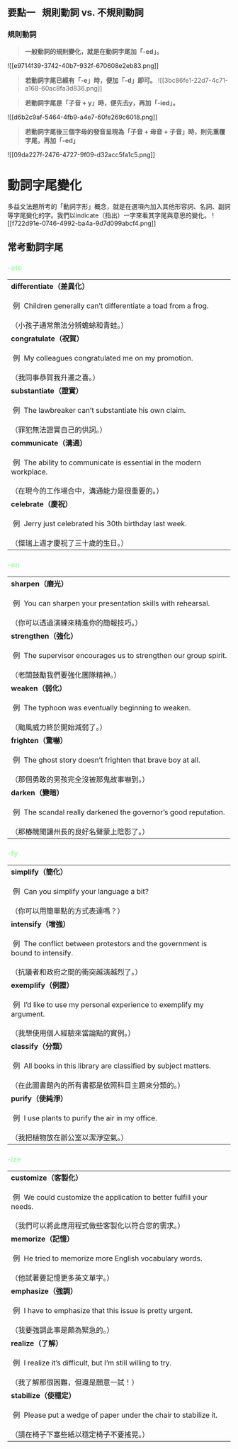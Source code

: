 
## 要點一   規則動詞 vs. 不規則動詞


### 規則動詞

> **一般動詞的規則變化，就是在動詞字尾加「-ed」。**

![[e9714f39-3742-40b7-932f-670608e2eb83.png]]

> **若動詞字尾已經有「-e」時，便加「-d」即可。**
![[3bc86fe1-22d7-4c71-a168-60ac8fa3d836.png]]

> **若動詞字尾是「子音 + y」時，便先去y，再加「-ied」。**

![[d6b2c9af-5464-4fb9-a4e7-60fe269c6018.png]]

> **若動詞字尾後三個字母的發音呈現為「子音 + 母音 + 子音」時，則先重覆字尾，再加「-ed」**

![[09da227f-2476-4727-9f09-d32acc5fa1c5.png]]


# 動詞字尾變化

多益文法題所考的「動詞字形」概念，就是在選項內加入其他形容詞、名詞、副詞等字尾變化的字。我們以indicate（指出）一字來看其字尾與意思的變化。
![[f722d91e-0746-4992-ba4a-9d7d099abcf4.png]]

## 常考動詞字尾

### <font color="#A6FFA6"> -ate</font>

|                                                                                                                               |
| ----------------------------------------------------------------------------------------------------------------------------- |
| **differentiate（差異化）**<br><br> 例  Children generally can’t differentiate a toad from a frog.<br><br>（小孩子通常無法分辨蟾蜍和青蛙。）         |
| **congratulate（祝賀）**<br><br> 例  My colleagues congratulated me on my promotion.<br><br>（我同事恭賀我升遷之喜。）                          |
| **substantiate（證實）**<br><br> 例  The lawbreaker can’t substantiate his own claim.<br><br>（罪犯無法證實自己的供詞。）                        |
| **communicate（溝通）**<br><br> 例  The ability to communicate is essential in the modern workplace.<br><br>（在現今的工作場合中，溝通能力是很重要的。） |
| **celebrate（慶祝）**<br><br> 例  Jerry just celebrated his 30th birthday last week.<br><br>（傑瑞上週才慶祝了三十歲的生日。）                      |

### <font color="#A6FFA6"> -en</font>
|   |
|---|
|**sharpen（磨光）**<br><br> 例  You can sharpen your presentation skills with rehearsal.<br><br>（你可以透過演練來精進你的簡報技巧。）|
|**strengthen（強化）**<br><br> 例  The supervisor encourages us to strengthen our group spirit.<br><br>（老闆鼓勵我們要強化團隊精神。）|
|**weaken（弱化）**<br><br> 例  The typhoon was eventually beginning to weaken.<br><br>（颱風威力終於開始減弱了。）|
|**frighten（驚嚇）**<br><br> 例  The ghost story doesn’t frighten that brave boy at all.<br><br>（那個勇敢的男孩完全沒被那鬼故事嚇到。）|
|**darken（變暗）**<br><br> 例  The scandal really darkened the governor’s good reputation.<br><br>（那樁醜聞讓州長的良好名聲蒙上陰影了。）|

### <font color="#A6FFA6"> -fy</font>
|                                                                                                                                   |
| --------------------------------------------------------------------------------------------------------------------------------- |
| **simplify（簡化）**<br><br> 例  Can you simplify your language a bit?<br><br>（你可以用簡單點的方式表達嗎？）                                         |
| **intensify（增強）**<br><br> 例  The conflict between protestors and the government is bound to intensify.<br><br>（抗議者和政府之間的衝突越演越烈了。） |
| **exemplify（例證）**<br><br> 例  I’d like to use my personal experience to exemplify my argument.<br><br>（我想使用個人經驗來當論點的實例。）           |
| **classify（分類）**<br><br> 例  All books in this library are classified by subject matters.<br><br>（在此圖書館內的所有書都是依照科目主題來分類的。）         |
| **purify（使純淨）**<br><br> 例  I use plants to purify the air in my office.<br><br>（我把植物放在辦公室以潔淨空氣。）                                  |

### <font color="#A6FFA6"> -ize</font>
|                                                                                                                                 |
| ------------------------------------------------------------------------------------------------------------------------------- |
| **customize（客製化）**<br><br> 例  We could customize the application to better fulfill your needs.<br><br>（我們可以將此應用程式做些客製化以符合您的需求。） |
| **memorize（記憶）**<br><br> 例  He tried to memorize more English vocabulary words.<br><br>（他試著要記憶更多英文單字。）                          |
| **emphasize（強調）**<br><br> 例  I have to emphasize that this issue is pretty urgent.<br><br>（我要強調此事是頗為緊急的。）                       |
| **realize（了解）**<br><br> 例  I realize it’s difficult, but I’m still willing to try.<br><br>（我了解那很困難，但還是願意一試！）                    |
| **stabilize（使穩定）**<br><br> 例  Please put a wedge of paper under the chair to stabilize it.<br><br>（請在椅子下塞些紙以穩定椅子不要搖晃。）          |